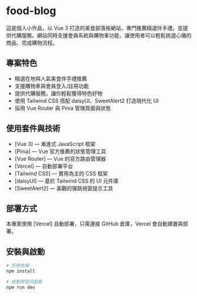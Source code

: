 # food-blog

這是個人小作品，以 Vue 3 打造的美食部落格網站，專門推薦精選伴手禮，並提供代購服務。網站同時支援會員系統與購物車功能，讓使用者可以輕鬆挑選心儀的商品、完成購物流程。

## 專案特色

- 精選在地與人氣美食伴手禮推薦
- 支援購物車與會員登入/註冊功能
- 提供代購服務，讓你輕鬆獲得特色好物
- 使用 Tailwind CSS 搭配 daisyUI、SweetAlert2 打造現代化 UI
- 採用 Vue Router 與 Pinia 管理頁面與狀態

## 使用套件與技術

- [Vue 3] — 漸進式 JavaScript 框架
- [Pinia] — Vue 官方推薦的狀態管理工具
- [Vue Router] — Vue 的官方路由管理器
- [Vercel] — 自動部署平台
- [Tailwind CSS] — 實用為主的 CSS 框架
- [daisyUI] — 基於 Tailwind CSS 的 UI 元件庫
- [SweetAlert2] — 美觀的彈跳視窗提示工具

## 部署方式

本專案使用 [Vercel] 自動部署，只需連接 GitHub 倉庫，Vercel 會自動建置與部署。

## 安裝與啟動

```bash
# 安裝依賴
npm install

# 啟動開發伺服器
npm run dev
